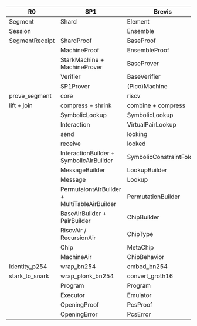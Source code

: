 | R0             | SP1                                          | Brevis                   | Component |
|----------------|----------------------------------------------|--------------------------|-----------|
| Segment        | Shard                                        | Element                  | machine   |
| Session        |                                              | Ensemble                 | machine   |
| SegmentReceipt | ShardProof                                   | BaseProof                | machine   |
|                | MachineProof                                 | EnsembleProof            | machine   |
|                | StarkMachine + MachineProver                 | BaseProver               | machine   |
|                | Verifier                                     | BaseVerifier             | machine   |
|                | SP1Prover                                    | (Pico)Machine            | machine   |
| prove_segment  | core                                         | riscv                    | machine   |
| lift + join    | compress + shrink                            | combine + compress       | machine   |
|                | SymbolicLookup                               | SymbolicLookup           | chip      |
|                | Interaction                                  | VirtualPairLookup        | chip      |
|                | send                                         | looking                  | chip      |
|                | receive                                      | looked                   | chip      |
|                | InteractionBuilder + SymbolicAirBuilder      | SymbolicConstraintFolder | chip      |
|                | MessageBuilder                               | LookupBuilder            | chip      |
|                | Message                                      | Lookup                   | chip      |
|                | PermutaiontAirBuilder + MultiTableAirBuilder | PermutationBuilder       | chip      |
|                | BaseAirBuilder + PairBuilder                 | ChipBuilder              | chip      |
|                | RiscvAir / RecursionAir                      | ChipType                 | chip      |
|                | Chip                                         | MetaChip                 | chip      |
|                | MachineAir                                   | ChipBehavior             | chip      |
| identity_p254  | wrap_bn254                                   | embed_bn254              | compiler  |
| stark_to_snark | wrap_plonk_bn254                             | convert_groth16          | compiler  |
|                | Program                                      | Program                  | compiler  |
|                | Executor                                     | Emulator                 | compiler  |
|                | OpeningProof                                 | PcsProof                 | compiler  |
|                | OpeningError                                 | PcsError                 | compiler  |